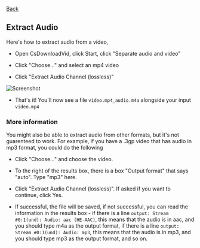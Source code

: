 [Back](../README.md)

## Extract Audio

Here's how to extract audio from a video,

* Open CsDownloadVid, click Start, click "Separate audio and video"

* Click "Choose..." and select an mp4 video

* Click "Extract Audio Channel (lossless)"

![Screenshot](https://raw.githubusercontent.com/downpoured/labs_youthful_projects/master/csdownloadvid/doc/extractaudio.png)

* That's it! You'll now see a file `video.mp4_audio.m4a` alongside your input `video.mp4`

### More information

You might also be able to extract audio from other formats, but it's not guarenteed to work. For example, if you have a .3gp video that has audio in mp3 format, you could do the following

* Click "Choose..." and choose the video.

* To the right of the results box, there is a box "Output format" that says "auto". Type "mp3" here.

* Click "Extract Audio Channel (lossless)". If asked if you want to continue, click Yes.

* If successful, the file will be saved, if not successful, you can read the information in the results box - if there is a line `output: Stream #0:1(und): Audio: aac (HE-AAC)`, this means that the audio is in aac, and you should type m4a as the output format, if there is a line `output: Stream #0:1(und): Audio: mp3`, this means that the audio is in mp3, and you should type mp3 as the output format, and so on. 

